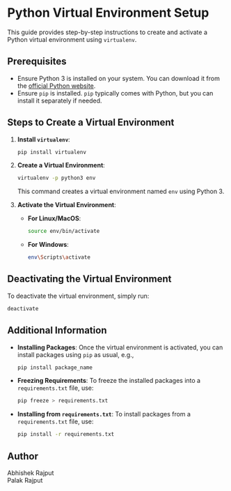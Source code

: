 # Python Virtual Environment Setup

This guide provides step-by-step instructions to create and activate a Python virtual environment using `virtualenv`.

## Prerequisites

- Ensure Python 3 is installed on your system. You can download it from the [official Python website](https://www.python.org/downloads/).
- Ensure `pip` is installed. `pip` typically comes with Python, but you can install it separately if needed.

## Steps to Create a Virtual Environment

1. **Install `virtualenv`**:
    ```bash
    pip install virtualenv
    ```

2. **Create a Virtual Environment**:
    ```bash
    virtualenv -p python3 env
    ```
    This command creates a virtual environment named `env` using Python 3.

3. **Activate the Virtual Environment**:

    - **For Linux/MacOS**:
        ```bash
        source env/bin/activate
        ```
    - **For Windows**:
        ```bash
        env\Scripts\activate
        ```

## Deactivating the Virtual Environment

To deactivate the virtual environment, simply run:
```bash
deactivate
```

## Additional Information

- **Installing Packages**: Once the virtual environment is activated, you can install packages using `pip` as usual, e.g., 

    ```bash
    pip install package_name
    ```
- **Freezing Requirements**: To freeze the installed packages into a `requirements.txt` file, use:
    ```bash
    pip freeze > requirements.txt
    ```
- **Installing from `requirements.txt`**: To install packages from a `requirements.txt` file, use:
    ```bash
    pip install -r requirements.txt
    ```

## Author

Abhishek Rajput<br>
Palak Rajput
